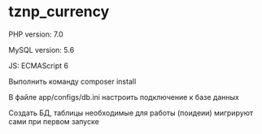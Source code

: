 # tznp_currency

PHP version: 7.0

MySQL version: 5.6

JS: ECMAScript 6

Выполнить команду composer install

В файле app/configs/db.ini настроить подключение к базе данных

Создать БД, таблицы необходимые для работы (поидеии) мигрируют сами при первом запуске
